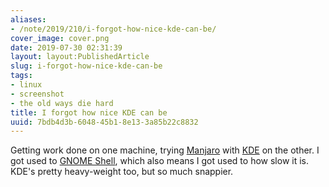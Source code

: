 ```yaml
---
aliases:
- /note/2019/210/i-forgot-how-nice-kde-can-be/
cover_image: cover.png
date: 2019-07-30 02:31:39
layout: layout:PublishedArticle
slug: i-forgot-how-nice-kde-can-be
tags:
- linux
- screenshot
- the old ways die hard
title: I forgot how nice KDE can be
uuid: 7bdb4d3b-6048-45b1-8e13-3a85b22c8832
---
```


Getting work done on one machine, trying [Manjaro][] with [KDE][] on the other.
I got used to [GNOME Shell][], which also means I got used to how slow it is.
KDE's pretty heavy-weight too, but so much snappier.

[Manjaro]: https://manjaro.org/
[KDE]: https://kde.org
[GNOME Shell]: https://wiki.gnome.org/Projects/GnomeShell